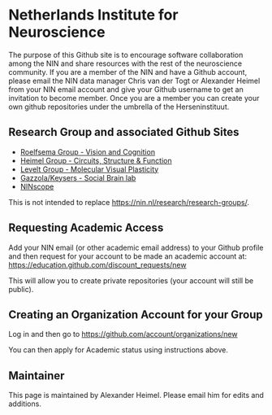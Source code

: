 Netherlands Institute for Neuroscience
======================================

The purpose of this Github site is to encourage software collaboration among the NIN and share resources with the rest of the neuroscience community.
If you are a member of the NIN and have a Github account, please email the NIN data manager Chris van der Togt or Alexander Heimel from your NIN email account and give your Github username to get an invitation to become member. Once you are a member you can create your own github repositories under the umbrella of the Herseninstituut.

Research Group and associated Github Sites
---------------

* [Roelfsema Group - Vision and Cognition](https://github.com/VisionandCognition)
* [Heimel Group - Circuits, Structure & Function](https://github.com/heimel)
* [Levelt Group - Molecular Visual Plasticity](https://github.com/leveltlab)
* [Gazzola/Keysers - Social Brain lab](https://github.com/Herseninstituut/SBL_NIN)
* [NINscope](https://github.com/ninscope)

This is not intended to replace https://nin.nl/research/research-groups/. 

Requesting Academic Access
--------------------------

Add your NIN email (or other academic email address) to your Github profile and then request for your account to be made an academic account at:
https://education.github.com/discount_requests/new

This will allow you to create private repositories (your account will still be public).

Creating an Organization Account for your Group
-----------------------------------------------
Log in and then go to https://github.com/account/organizations/new

You can then apply for Academic status using instructions above.


Maintainer
----------
This page is maintained by Alexander Heimel. Please email him for edits and additions.
